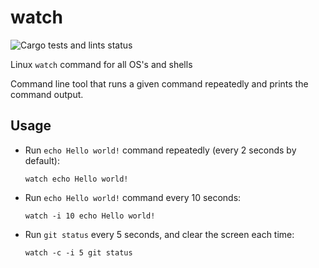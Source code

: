 # watch

![Cargo tests and lints status](https://github.com/jacobcallear/watch/actions/workflows/tests.yml/badge.svg)

Linux `watch` command for all OS's and shells

Command line tool that runs a given command repeatedly and prints the command
output.

## Usage

- Run `echo Hello world!` command repeatedly (every 2 seconds by default):

  ```shell
  watch echo Hello world!
  ```

- Run `echo Hello world!` command every 10 seconds:

  ```shell
  watch -i 10 echo Hello world!
  ```

- Run `git status` every 5 seconds, and clear the screen each time:

  ```shell
  watch -c -i 5 git status
  ```
